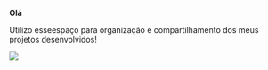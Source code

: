 **Olá**

Utilizo esseespaço para organização e compartilhamento dos meus projetos desenvolvidos!

![](https://media.tenor.com/CjvFjsmR5U0AAAAj/spongebob-heart.gif)

